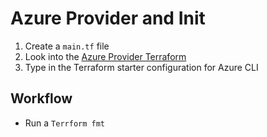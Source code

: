 # Azure Provider and Init

1. Create a ```main.tf``` file
2. Look into the [Azure Provider Terraform](https://registry.terraform.io/providers/hashicorp/azurerm/latest/docs) 
3. Type in the Terraform starter configuration for Azure CLI

## Workflow

- Run a  ```Terrform fmt```

